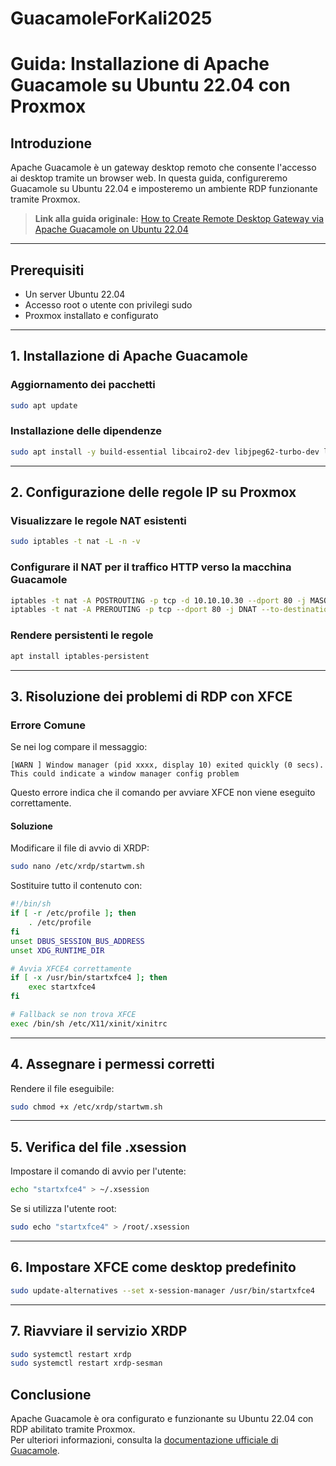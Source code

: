 # GuacamoleForKali2025

# Guida: Installazione di Apache Guacamole su Ubuntu 22.04 con Proxmox

## Introduzione
Apache Guacamole è un gateway desktop remoto che consente l'accesso ai desktop tramite un browser web. In questa guida, configureremo Guacamole su Ubuntu 22.04 e imposteremo un ambiente RDP funzionante tramite Proxmox.

> **Link alla guida originale:** [How to Create Remote Desktop Gateway via Apache Guacamole on Ubuntu 22.04](https://www.atlantic.net/dedicated-server-hosting/how-to-create-remote-desktop-gateway-via-apache-guacamole-on-ubuntu-22-04/)

---

## Prerequisiti
- Un server Ubuntu 22.04
- Accesso root o utente con privilegi sudo
- Proxmox installato e configurato

---

## 1. Installazione di Apache Guacamole

### Aggiornamento dei pacchetti
```bash
sudo apt update
```

### Installazione delle dipendenze
```bash
sudo apt install -y build-essential libcairo2-dev libjpeg62-turbo-dev libpng-dev libtool-bin libossp-uuid-dev libavcodec-dev libavformat-dev libswscale-dev freerdp2-dev libpango1.0-dev libssh2-1-dev libtelnet-dev libvncserver-dev libpulse-dev libssl-dev libvorbis-dev libwebp-dev tomcat9
```

---

## 2. Configurazione delle regole IP su Proxmox

### Visualizzare le regole NAT esistenti
```bash
sudo iptables -t nat -L -n -v
```

### Configurare il NAT per il traffico HTTP verso la macchina Guacamole
```bash
iptables -t nat -A POSTROUTING -p tcp -d 10.10.10.30 --dport 80 -j MASQUERADE
iptables -t nat -A PREROUTING -p tcp --dport 80 -j DNAT --to-destination 10.10.10.30:80
```

### Rendere persistenti le regole
```bash
apt install iptables-persistent
```

---

## 3. Risoluzione dei problemi di RDP con XFCE

### Errore Comune
Se nei log compare il messaggio:
```
[WARN ] Window manager (pid xxxx, display 10) exited quickly (0 secs). This could indicate a window manager config problem
```
Questo errore indica che il comando per avviare XFCE non viene eseguito correttamente.

#### Soluzione
Modificare il file di avvio di XRDP:
```bash
sudo nano /etc/xrdp/startwm.sh
```

Sostituire tutto il contenuto con:
```bash
#!/bin/sh
if [ -r /etc/profile ]; then
    . /etc/profile
fi
unset DBUS_SESSION_BUS_ADDRESS
unset XDG_RUNTIME_DIR

# Avvia XFCE4 correttamente
if [ -x /usr/bin/startxfce4 ]; then
    exec startxfce4
fi

# Fallback se non trova XFCE
exec /bin/sh /etc/X11/xinit/xinitrc
```

---

## 4. Assegnare i permessi corretti
Rendere il file eseguibile:
```bash
sudo chmod +x /etc/xrdp/startwm.sh
```

---

## 5. Verifica del file .xsession
Impostare il comando di avvio per l'utente:
```bash
echo "startxfce4" > ~/.xsession
```
Se si utilizza l'utente root:
```bash
sudo echo "startxfce4" > /root/.xsession
```

---

## 6. Impostare XFCE come desktop predefinito
```bash
sudo update-alternatives --set x-session-manager /usr/bin/startxfce4
```

---

## 7. Riavviare il servizio XRDP
```bash
sudo systemctl restart xrdp
sudo systemctl restart xrdp-sesman
```

## Conclusione
Apache Guacamole è ora configurato e funzionante su Ubuntu 22.04 con RDP abilitato tramite Proxmox.  
Per ulteriori informazioni, consulta la [documentazione ufficiale di Guacamole](https://guacamole.apache.org/).
```
